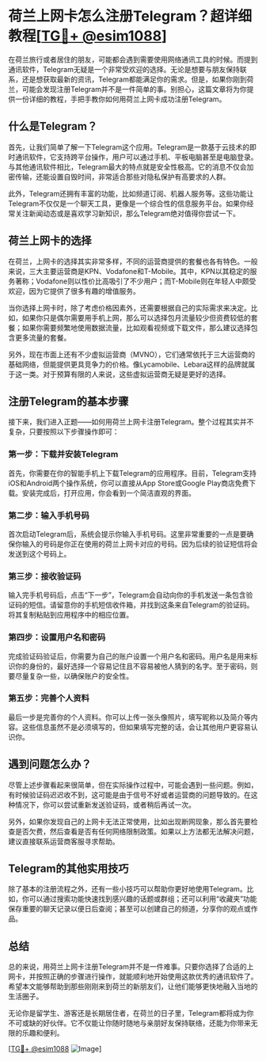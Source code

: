# 荷兰上网卡怎么注册Telegram？超详细教程[[TG💪+ @esim1088](https://t.me/s/esim1088)]

在荷兰旅行或者居住的朋友，可能都会遇到需要使用网络通讯工具的时候。而提到通讯软件，Telegram无疑是一个非常受欢迎的选择。无论是想要与朋友保持联系，还是想获取最新的资讯，Telegram都能满足你的需求。但是，如果你刚到荷兰，可能会发现注册Telegram并不是一件简单的事。别担心，这篇文章将为你提供一份详细的教程，手把手教你如何用荷兰上网卡成功注册Telegram。

## 什么是Telegram？

首先，让我们简单了解一下Telegram这个应用。Telegram是一款基于云技术的即时通讯软件，它支持跨平台操作，用户可以通过手机、平板电脑甚至是电脑登录。与其他通讯软件相比，Telegram最大的特点就是安全性极高。它的消息不仅会加密传输，还能设置自毁时间，非常适合那些对隐私保护有高要求的人群。

此外，Telegram还拥有丰富的功能，比如频道订阅、机器人服务等。这些功能让Telegram不仅仅是一个聊天工具，更像是一个综合性的信息服务平台。如果你经常关注新闻动态或是喜欢学习新知识，那么Telegram绝对值得你尝试一下。

## 荷兰上网卡的选择

在荷兰，上网卡的选择其实非常多样，不同的运营商提供的套餐也各有特色。一般来说，三大主要运营商是KPN、Vodafone和T-Mobile。其中，KPN以其稳定的服务著称；Vodafone则以性价比高吸引了不少用户；而T-Mobile则在年轻人中颇受欢迎，因为它提供了很多有趣的增值服务。

当你选择上网卡时，除了考虑价格因素外，还需要根据自己的实际需求来决定。比如，如果你只是偶尔需要用手机上网，那么可以选择包月流量较少但资费较低的套餐；如果你需要频繁地使用数据流量，比如观看视频或下载文件，那么建议选择包含更多流量的套餐。

另外，现在市面上还有不少虚拟运营商（MVNO），它们通常依托于三大运营商的基础网络，但能提供更具竞争力的价格。像Lycamobile、Lebara这样的品牌就属于这一类。对于预算有限的人来说，这些虚拟运营商无疑是更好的选择。

## 注册Telegram的基本步骤

接下来，我们进入正题——如何用荷兰上网卡注册Telegram。整个过程其实并不复杂，只要按照以下步骤操作即可：

### 第一步：下载并安装Telegram

首先，你需要在你的智能手机上下载Telegram的应用程序。目前，Telegram支持iOS和Android两个操作系统，你可以直接从App Store或Google Play商店免费下载。安装完成后，打开应用，你会看到一个简洁直观的界面。

### 第二步：输入手机号码

首次启动Telegram后，系统会提示你输入手机号码。这里非常重要的一点是要确保你输入的号码是你正在使用的荷兰上网卡对应的号码。因为后续的验证短信将会发送到这个号码上。

### 第三步：接收验证码

输入完手机号码后，点击“下一步”，Telegram会自动向你的手机发送一条包含验证码的短信。请留意你的手机短信收件箱，并找到这条来自Telegram的验证码。将其复制粘贴到应用程序中的相应位置。

### 第四步：设置用户名和密码

完成验证码验证后，你需要为自己的账户设置一个用户名和密码。用户名是用来标识你的身份的，最好选择一个容易记住且不容易被他人猜到的名字。至于密码，则要尽量复杂一些，以确保账户的安全性。

### 第五步：完善个人资料

最后一步是完善你的个人资料。你可以上传一张头像照片，填写昵称以及简介等内容。这些信息虽然不是必须填写的，但如果填写完整的话，会让其他用户更容易认识你。

## 遇到问题怎么办？

尽管上述步骤看起来很简单，但在实际操作过程中，可能会遇到一些问题。例如，有时候验证码迟迟收不到，这可能是由于信号不好或者运营商的问题导致的。在这种情况下，你可以尝试重新发送验证码，或者稍后再试一次。

另外，如果你发现自己的上网卡无法正常使用，比如出现断网现象，那么首先要检查是否欠费，然后查看是否有任何网络限制政策。如果以上方法都无法解决问题，建议直接联系运营商客服寻求帮助。

## Telegram的其他实用技巧

除了基本的注册流程之外，还有一些小技巧可以帮助你更好地使用Telegram。比如，你可以通过搜索功能快速找到感兴趣的话题或群组；还可以利用“收藏夹”功能保存重要的聊天记录以便日后查阅；甚至可以创建自己的频道，分享你的观点或作品。

## 总结

总的来说，用荷兰上网卡注册Telegram并不是一件难事。只要你选择了合适的上网卡，并按照正确的步骤进行操作，就能顺利地开始使用这款优秀的通讯软件了。希望本文能够帮助到那些刚刚来到荷兰的新朋友们，让他们能够更快地融入当地的生活圈子。

无论你是留学生、游客还是长期居住者，在荷兰的日子里，Telegram都将成为你不可或缺的好伙伴。它不仅能让你随时随地与亲朋好友保持联络，还能为你带来无限的乐趣和便利。

[[TG💪+ @esim1088](https://t.me/s/esim1088) ![Image](https://i.postimg.cc/4NQfJmqS/Snipaste-2025-05-13-00-14-12.png)]